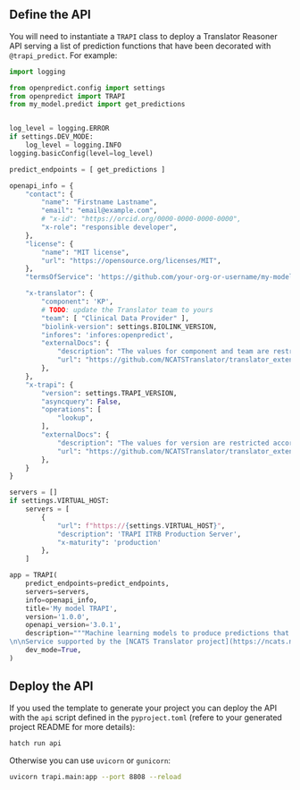 ## Define the API

You will need to instantiate a `TRAPI` class to deploy a Translator Reasoner API serving a list of prediction functions that have been decorated with `@trapi_predict`. For example:

```python
import logging

from openpredict.config import settings
from openpredict import TRAPI
from my_model.predict import get_predictions


log_level = logging.ERROR
if settings.DEV_MODE:
    log_level = logging.INFO
logging.basicConfig(level=log_level)

predict_endpoints = [ get_predictions ]

openapi_info = {
    "contact": {
        "name": "Firstname Lastname",
        "email": "email@example.com",
        # "x-id": "https://orcid.org/0000-0000-0000-0000",
        "x-role": "responsible developer",
    },
    "license": {
        "name": "MIT license",
        "url": "https://opensource.org/licenses/MIT",
    },
    "termsOfService": 'https://github.com/your-org-or-username/my-model/blob/main/LICENSE.txt',

    "x-translator": {
        "component": 'KP',
        # TODO: update the Translator team to yours
        "team": [ "Clinical Data Provider" ],
        "biolink-version": settings.BIOLINK_VERSION,
        "infores": 'infores:openpredict',
        "externalDocs": {
            "description": "The values for component and team are restricted according to this external JSON schema. See schema and examples at url",
            "url": "https://github.com/NCATSTranslator/translator_extensions/blob/production/x-translator/",
        },
    },
    "x-trapi": {
        "version": settings.TRAPI_VERSION,
        "asyncquery": False,
        "operations": [
            "lookup",
        ],
        "externalDocs": {
            "description": "The values for version are restricted according to the regex in this external JSON schema. See schema and examples at url",
            "url": "https://github.com/NCATSTranslator/translator_extensions/blob/production/x-trapi/",
        },
    }
}

servers = []
if settings.VIRTUAL_HOST:
    servers = [
        {
            "url": f"https://{settings.VIRTUAL_HOST}",
            "description": 'TRAPI ITRB Production Server',
            "x-maturity": 'production'
        },
    ]

app = TRAPI(
    predict_endpoints=predict_endpoints,
    servers=servers,
    info=openapi_info,
    title='My model TRAPI',
    version='1.0.0',
    openapi_version='3.0.1',
    description="""Machine learning models to produce predictions that can be integrated to Translator Reasoner APIs.
\n\nService supported by the [NCATS Translator project](https://ncats.nih.gov/translator/about)""",
    dev_mode=True,
)
```

## Deploy the API

If you used the template to generate your project you can deploy the API with the `api` script defined in the `pyproject.toml` (refere to your generated project README for more details):

```bash
hatch run api
```

Otherwise you can use `uvicorn` or `gunicorn`:

```bash
uvicorn trapi.main:app --port 8808 --reload
```
